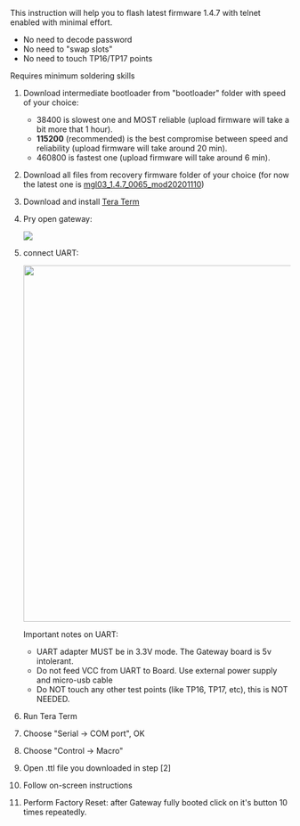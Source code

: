 This instruction will help you to flash latest firmware 1.4.7 with telnet enabled with minimal effort.
* No need to decode password
* No need to "swap slots"
* No need to touch TP16/TP17 points

Requires minimum soldering skills

1. Download intermediate bootloader from "bootloader" folder with speed of your choice: 
    * 38400 is slowest one and MOST reliable (upload firmware will take a bit more that 1 hour).
    * **115200** (recommended) is the best compromise between speed and reliability (upload firmware will take around 20 min).
    * 460800 is fastest one (upload firmware will take around 6 min). 
1. Download all files from recovery firmware folder of your choice (for now the latest one is [mgl03_1.4.7_0065_mod20201110](https://github.com/serrj-sv/lumi.gateway.mgl03/tree/main/uart_recovery/mgl03_1.4.7_0065_mod20201110))
1. Download and install [Tera Term](https://ttssh2.osdn.jp/index.html.en)
1. Pry open gateway:

   <img src=https://user-images.githubusercontent.com/511909/98269111-6da8b980-1f9e-11eb-82ef-d435a900edf1.jpg>

1. connect UART:

   <img src="https://user-images.githubusercontent.com/511909/98268507-a8f6b880-1f9d-11eb-80f6-3ae2bee27c5e.png" width="640">

    Important notes on UART:
    * UART adapter MUST be in 3.3V mode. The Gateway board is 5v intolerant.
    * Do not feed VCC from UART to Board. Use external power supply and micro-usb cable
    * Do NOT touch any other test points (like TP16, TP17, etc), this is NOT NEEDED. 

1. Run Tera Term
1. Choose "Serial -> COM port", OK
1. Choose "Control -> Macro"
1. Open .ttl file you downloaded in step [2] 
1. Follow on-screen instructions
1. Perform Factory Reset: after Gateway fully booted click on it's button 10 times repeatedly.
